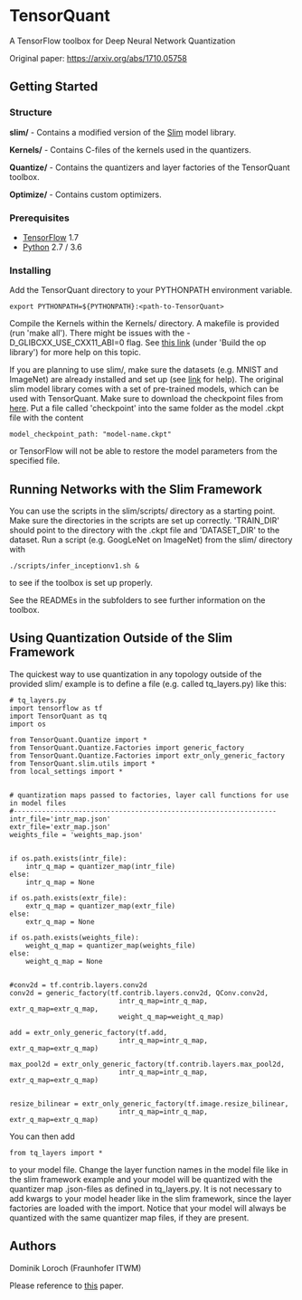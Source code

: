 # TensorQuant

A TensorFlow toolbox for Deep Neural Network Quantization

Original paper: https://arxiv.org/abs/1710.05758

## Getting Started

### Structure

**slim/** - Contains a modified version of the [Slim](https://github.com/tensorflow/models/tree/master/research/slim) model library.

**Kernels/** - Contains C-files of the kernels used in the quantizers.

**Quantize/** - Contains the quantizers and layer factories of the TensorQuant toolbox.

**Optimize/** - Contains custom optimizers.

### Prerequisites

- [TensorFlow](https://www.tensorflow.org/) 1.7
- [Python](https://www.python.org/) 2.7 / 3.6

### Installing

Add the TensorQuant directory to your PYTHONPATH environment variable.
```
export PYTHONPATH=${PYTHONPATH}:<path-to-TensorQuant>
```

Compile the Kernels within the Kernels/ directory. A makefile is provided (run 'make all'). There might be issues with the -D_GLIBCXX_USE_CXX11_ABI=0 flag. See [this link](https://www.tensorflow.org/extend/adding_an_op) (under 'Build the op library') for more help on this topic.

If you are planning to use slim/, make sure the datasets (e.g. MNIST and ImageNet) are already installed and set up (see [link](https://github.com/tensorflow/models/tree/master/research/slim) for help). The original slim model library comes with a set of pre-trained models, which can be used with TensorQuant. Make sure to download the checkpoint files from [here](https://github.com/tensorflow/models/tree/master/research/slim#pre-trained-models). Put a file called 'checkpoint' into the same folder as the model .ckpt file with the content
```
model_checkpoint_path: "model-name.ckpt"
```
or TensorFlow will not be able to restore the model parameters from the specified file.

## Running Networks with the Slim Framework

You can use the scripts in the slim/scripts/ directory as a starting point. Make sure the directories in the scripts are set up correctly. 'TRAIN_DIR' should point to the directory with the .ckpt file and 'DATASET_DIR' to the dataset. Run a script (e.g. GoogLeNet on ImageNet) from the slim/ directory with
```
./scripts/infer_inceptionv1.sh &
```
to see if the toolbox is set up properly.

See the READMEs in the subfolders to see further information on the toolbox.

## Using Quantization Outside of the Slim Framework

The quickest way to use quantization in any topology outside of the provided slim/ example is to define a file (e.g. called tq_layers.py) like this:

```
# tq_layers.py
import tensorflow as tf
import TensorQuant as tq
import os

from TensorQuant.Quantize import *
from TensorQuant.Quantize.Factories import generic_factory
from TensorQuant.Quantize.Factories import extr_only_generic_factory
from TensorQuant.slim.utils import *
from local_settings import *


# quantization maps passed to factories, layer call functions for use in model files
#-----------------------------------------------------------------
intr_file='intr_map.json'
extr_file='extr_map.json'
weights_file = 'weights_map.json'


if os.path.exists(intr_file):
    intr_q_map = quantizer_map(intr_file)
else:
    intr_q_map = None

if os.path.exists(extr_file):
    extr_q_map = quantizer_map(extr_file)
else:
    extr_q_map = None

if os.path.exists(weights_file):
    weight_q_map = quantizer_map(weights_file)
else:
    weight_q_map = None


#conv2d = tf.contrib.layers.conv2d
conv2d = generic_factory(tf.contrib.layers.conv2d, QConv.conv2d, 
                           intr_q_map=intr_q_map, extr_q_map=extr_q_map, 
                           weight_q_map=weight_q_map)

add = extr_only_generic_factory(tf.add, 
                           intr_q_map=intr_q_map, extr_q_map=extr_q_map)

max_pool2d = extr_only_generic_factory(tf.contrib.layers.max_pool2d, 
                           intr_q_map=intr_q_map, extr_q_map=extr_q_map)


resize_bilinear = extr_only_generic_factory(tf.image.resize_bilinear, 
                           intr_q_map=intr_q_map, extr_q_map=extr_q_map)
```

You can then add

```
from tq_layers import *
```

to your model file. Change the layer function names in the model file like in the slim framework example and your model will be quantized with the quantizer map .json-files as defined in tq_layers.py. It is not necessary to add kwargs to your model header like in the slim framework, since the layer factories are loaded with the import. Notice that your model will always be quantized with the same quantizer map files, if they are present.


## Authors

Dominik Loroch (Fraunhofer ITWM)

Please reference to [this](https://arxiv.org/abs/1710.05758) paper.
